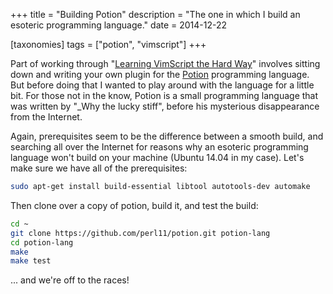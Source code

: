 +++
title = "Building Potion"
description = "The one in which I build an esoteric programming language."
date = 2014-12-22

[taxonomies]
tags = ["potion", "vimscript"]
+++

Part of working through "[Learning VimScript the Hard
Way](http://learnvimscriptthehardway.stevelosh.com/)" involves sitting down and
writing your own plugin for the [Potion](http://perl11.org/potion/) programming
language. But before doing that I wanted to play around with the language for a
little bit. For those not in the know, Potion is a small programming language
that was written by "\_Why the lucky stiff", before his mysterious
disappearance from the Internet.

Again, prerequisites seem to be the difference between a smooth build, and
searching all over the Internet for reasons why an esoteric programming
language won't build on your machine (Ubuntu 14.04 in my case). Let's make sure
we have all of the prerequisites:

```sh
sudo apt-get install build-essential libtool autotools-dev automake
```

Then clone over a copy of potion, build it, and test the build:

```sh
cd ~
git clone https://github.com/perl11/potion.git potion-lang
cd potion-lang
make
make test
```

... and we're off to the races!